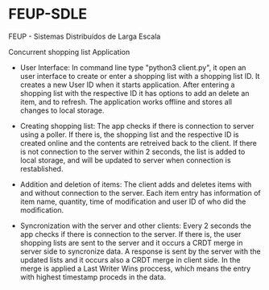 # FEUP-SDLE
FEUP - Sistemas Distribuídos de Larga Escala

Concurrent shopping list Application

- User Interface:
In command line type "python3 client.py", it open an user interface to create or enter a shopping list with a shopping list ID.
It creates a new User ID when it starts application.
After entering a shopping list with the respective ID it has options to add an delete an item, and to refresh.
The application works offline and stores all changes to local storage.

- Creating shopping list:
The app checks if there is connection to server using a poller. If there is, the shopping list and the respective ID is created online and the contents are retreived back to the client. If there is not connection to the server within 2 seconds, the list is added to local storage, and will be updated to server when connection is restablished.

- Addition and deletion of items:
The client adds and deletes items with and without connection to the server. Each item entry has information of item name, quantity, time of modification and user ID of who did the modification.

- Syncronization with the server and other clients:
Every 2 seconds the app checks if there is connection to the server. If there is, the user shopping lists are sent to the server and it occurs a CRDT merge in server side to syncronize data. A response is sent by the server with the updated lists and it occurs also a CRDT merge in client side. In the merge is applied a Last Writer Wins proccess, which means the entry with highest timestamp proceds in the data.
